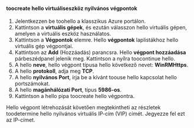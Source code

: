 #### <a name="toocreate-public-endpoints-on-hello-virtual-device"></a>toocreate hello virtuáliseszköz nyilvános végpontok

1. Jelentkezzen be toohello a klasszikus Azure portálon.
2. Kattintson a **virtuális gépek**, és ezután válasszon hello virtuális gépen, amelyen a virtuális eszköz használatos.
3. Kattintson a **Végpontok** elemre. Hello **végpontok** laplistákhoz hello virtuális gép végpontjai.
4. Kattintson az **Add** (Hozzáadás) parancsra. Hello **végpont hozzáadása** párbeszédpanel jelenik meg. Kattintson a nyílra toocontinue hello.
5. A hello **neve**, hello végpont típusa hello következő nevet: **WinRMHttps**.
6. A hello **protokoll**, adja meg **TCP**.
7. A hello **nyilvános Port**, írja be a kívánt toouse hello kapcsolat hello portszámokat.
8. A hello **magánhálózati Port**, típus **5986-os**.
9. Kattintson a hello pipa toocreate hello végpontra.

Hello végpont létrehozását követően megtekintheti az részletek toodetermine hello nyilvános virtuális IP-cím (VIP) címét. Jegyezze fel ezt az IP-címet.

